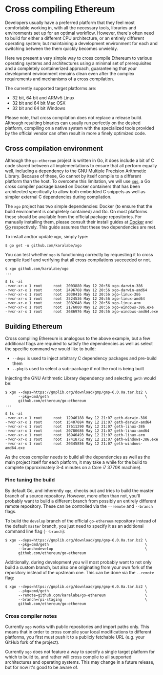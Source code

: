 # Cross compiling Ethereum

Developers usually have a preferred platform that they feel most comfortable
working in, with all the necessary tools, libraries and environments set up for
an optimal workflow. However, there's often need to build for either a different
CPU architecture, or an entirely different operating system; but maintaining a
development environment for each and switching between the them quickly becomes
unwieldy.

Here we present a very simple way to cross compile Ethereum to various operating
systems and architectures using a minimal set of prerequisites and a completely
containerized approach, guaranteeing that your development environment remains
clean even after the complex requirements and mechanisms of a cross compilation.

The currently supported target platforms are:

 - 32 bit, 64 bit and ARMv5 Linux
 - 32 bit and 64 bit Mac OSX
 - 32 bit and 64 bit Windows

Please note, that cross compilation does not replace a release build. Although
resulting binaries can usually run perfectly on the desired platform, compiling
on a native system with the specialized tools provided by the official vendor
can often result in more a finely optimized code.

## Cross compilation environment

Although the `go-ethereum` project is written in Go, it does include a bit of C
code shared between all implementations to ensure that all perform equally well,
including a dependency to the GNU Multiple Precision Arithmetic Library. Because
of these, Go cannot by itself compile to a different platform than the host. To
overcome this limitation, we will use [`xgo`](https://github.com/karalabe/xgo),
a Go cross compiler package based on Docker containers that has been architected
specifically to allow both embedded C snippets as well as simpler external C
dependencies during compilation.

The `xgo` project has two simple dependencies: Docker (to ensure that the build
environment is completely contained) and Go. On most platforms these should be
available from the official package repositories. For manually installing them,
please consult their install guides at [Docker](https://docs.docker.com/installation/)
and [Go](https://golang.org/doc/install) respectively. This guide assumes that these
two dependencies are met.

To install and/or update xgo, simply type:

    $ go get -u github.com/karalabe/xgo

You can test whether `xgo` is functioning correctly by requesting it to cross
compile itself and verifying that all cross compilations succeeded or not.

    $ xgo github.com/karalabe/xgo
    ...

    $ ls -al
    -rwxr-xr-x 1 root     root  2003880 May 12 20:56 xgo-darwin-386
    -rwxr-xr-x 1 root     root  2496768 May 12 20:56 xgo-darwin-amd64
    -rwxr-xr-x 1 root     root  2030416 May 12 20:56 xgo-linux-386
    -rwxr-xr-x 1 root     root  2524536 May 12 20:56 xgo-linux-amd64
    -rwxr-xr-x 1 root     root  2082648 May 12 20:56 xgo-linux-arm
    -rwxr-xr-x 1 root     root  2176000 May 12 20:56 xgo-windows-386.exe
    -rwxr-xr-x 1 root     root  2686976 May 12 20:56 xgo-windows-amd64.exe

## Building Ethereum

Cross compiling Ethereum is analogous to the above example, but a few additional
flags are required to satisfy the dependencies as well as select the specific
command we would like to build:

 - `--deps` is used to inject arbitrary C dependency packages and pre-build them
 - `--pkg` is used to select a sub-package if not the root is being built

Injecting the GNU Arithmetic Library dependency and selecting `geth` would be:

    $ xgo --deps=https://gmplib.org/download/gmp/gmp-6.0.0a.tar.bz2 \
          --pkg=cmd/geth                                            \
          github.com/ethereum/go-ethereum
    ...

    $ ls -al
    -rwxr-xr-x 1 root     root  12946188 May 12 21:07 geth-darwin-386
    -rwxr-xr-x 1 root     root  15407084 May 12 21:07 geth-darwin-amd64
    -rwxr-xr-x 1 root     root  17611290 May 12 21:07 geth-linux-386
    -rwxr-xr-x 1 root     root  20780686 May 12 21:07 geth-linux-amd64
    -rwxr-xr-x 1 root     root  16946493 May 12 21:07 geth-linux-arm
    -rwxr-xr-x 1 root     root  17418752 May 12 21:07 geth-windows-386.exe
    -rwxr-xr-x 1 root     root  20345856 May 12 21:07 geth-windows-amd64.exe

As the cross compiler needs to build all the dependencies as well as the main
project itself for each platform, it may take a while for the build to complete
(approximately 3-4 minutes on a Core i7 3770K machine).

### Fine tuning the build

By default Go, and inherently `xgo`, checks out and tries to build the master
branch of a source repository. However, more often than not, you'll probably
want to build a different branch from possibly an entirely different remote
repository. These can be controlled via the `--remote` and `--branch` flags.

To build the `develop` branch of the official `go-ethereum` repository instead
of the default `master` branch, you just need to specify it as an additional
command line flag (`--branch`):

    $ xgo --deps=https://gmplib.org/download/gmp/gmp-6.0.0a.tar.bz2 \
          --pkg=cmd/geth                                            \
          --branch=develop                                          \
          github.com/ethereum/go-ethereum

Additionally, during development you will most probably want to not only build
a custom branch, but also one originating from your own fork of the repository
instead of the upstream one. This can be done via the `--remote` flag:

    $ xgo --deps=https://gmplib.org/download/gmp/gmp-6.0.0a.tar.bz2 \
          --pkg=cmd/geth                                            \
          --remote=github.com/karalabe/go-ethereum                  \
          --branch=rpi-staging                                      \
          github.com/ethereum/go-ethereum

### Cross compiler notes

Currently `xgo` works with public repositories and import paths only. This means
that in order to cross compile your local modifications to different platforms,
you first must push it to a publicly fetchable URL (e.g. your GitHub fork of the
project).

Currently `xgo` does not feature a way to specify a single target platform for
which to build to, and rather will cross compile to all supported architectures
and operating systems. This may change in a future release, but for now it's good
to be aware of.
